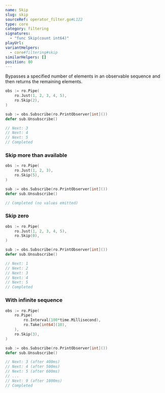 ```yaml
---
name: Skip
slug: skip
sourceRef: operator_filter.go#L122
type: core
category: filtering
signatures:
  - "func Skip(count int64)"
playUrl:
variantHelpers:
  - core#filtering#skip
similarHelpers: []
position: 80
---
```


Bypasses a specified number of elements in an observable sequence and then returns the remaining elements.

```go
obs := ro.Pipe(
    ro.Just(1, 2, 3, 4, 5),
    ro.Skip(2),
)

sub := obs.Subscribe(ro.PrintObserver[int]())
defer sub.Unsubscribe()

// Next: 3
// Next: 4
// Next: 5
// Completed
```

### Skip more than available

```go
obs := ro.Pipe(
    ro.Just(1, 2, 3),
    ro.Skip(5),
)

sub := obs.Subscribe(ro.PrintObserver[int]())
defer sub.Unsubscribe()

// Completed (no values emitted)
```

### Skip zero

```go
obs := ro.Pipe(
    ro.Just(1, 2, 3, 4, 5),
    ro.Skip(0),
)

sub := obs.Subscribe(ro.PrintObserver[int]())
defer sub.Unsubscribe()

// Next: 1
// Next: 2
// Next: 3
// Next: 4
// Next: 5
// Completed
```

### With infinite sequence

```go
obs := ro.Pipe(
    ro.Pipe(
        ro.Interval(100*time.Millisecond),
        ro.Take[int64](10),
    ),
    ro.Skip(3),
)

sub := obs.Subscribe(ro.PrintObserver[int]())
defer sub.Unsubscribe()

// Next: 3 (after 400ms)
// Next: 4 (after 500ms)
// Next: 5 (after 600ms)
// ...
// Next: 9 (after 1000ms)
// Completed
```